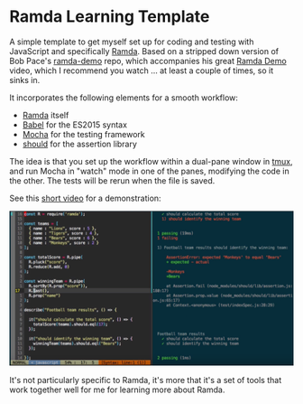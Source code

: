 # Ramda Learning Template

A simple template to get myself set up for coding and testing with JavaScript and specifically [Ramda](http://ramdajs.com/). 
Based on a stripped down version of Bob Pace's [ramda-demo](https://github.com/bobpace/ramda-demo) repo, which
accompanies his great [Ramda Demo](https://www.youtube.com/watch?v=digajAH_5IU) video, which I recommend you
watch ... at least a couple of times, so it sinks in.

It incorporates the following elements for a smooth workflow:

- [Ramda](http://ramdajs.com/) itself
- [Babel](http://babeljs.io/) for the ES2015 syntax
- [Mocha](https://mochajs.org/) for the testing framework
- [should](https://www.npmjs.com/package/should) for the assertion library

The idea is that you set up the workflow within a dual-pane window in [tmux](https://tmux.github.io/), and run Mocha in "watch" mode
in one of the panes, modifying the code in the other. The tests will be rerun when the file is saved.

See this [short video](https://www.youtube.com/watch?v=FJkmPuQLLfw) for a demonstration:

[![demo video](demo.png)](https://www.youtube.com/watch?v=FJkmPuQLLfw)

It's not particularly specific to Ramda, it's more that it's a set of tools that work together well for me for learning more about Ramda.
